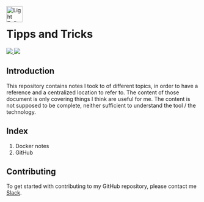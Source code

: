 <img src="https://proxy.duckduckgo.com/iu/?u=https%3A%2F%2Fi.pinimg.com%2Foriginals%2F9f%2Fce%2F4b%2F9fce4b8b679e76b89ecf344d546f15b8.jpg&f=1" alt="Light Bulb" height="42px" width="42px" align="left"><br>

# Tipps and Tricks
<div>
    <a href="https://github.com/NaPiZip/Tipps-and-tricks">
        <img src="https://img.shields.io/badge/Document%20Version-0.0.1-green.svg"/>
    </a>
    <a href="https://www.microsoft.com">
        <img src="https://img.shields.io/badge/Windows%2010%20x64-10.0.17134%20Build%2017134-blue.svg"/>
    </a>
</div>

## Introduction
This repository contains notes I took to of different topics, in order to have a reference and a centralized location to refer to. The content of those document is only covering things I think are useful for me. The content is not supposed to be complete, neither sufficient to understand the tool / the technology.

## Index

1. Docker notes
2. GitHub

## Contributing
To get started with contributing to my GitHub repository, please contact me [Slack](https://join.slack.com/t/napi-friends/shared_invite/enQtNDg3OTg5NDc1NzUxLWU1MWNhNmY3ZTVmY2FkMDM1ODg1MWNlMDIyYTk1OTg4OThhYzgyNDc3ZmE5NzM1ZTM2ZDQwZGI0ZjU2M2JlNDU).
